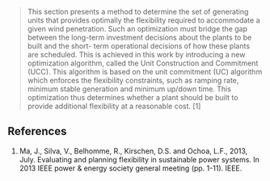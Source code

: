 
> This section presents a method to determine the set of generating units that provides optimally the flexibility required to accommodate a given wind penetration. Such an optimization must bridge the gap between the long-term investment decisions about the plants to be built and the short- term operational decisions of how these plants are scheduled. This is achieved in this work by introducing a new optimization algorithm, called the Unit Construction and Commitment (UCC). This algorithm is based on the unit commitment (UC) algorithm which enforces the flexibility constraints, such as ramping rate, minimum stable generation and minimum up/down time. This optimization thus determines whether a plant should be built to provide additional flexibility at a reasonable cost. [1]

## References

1. Ma, J., Silva, V., Belhomme, R., Kirschen, D.S. and Ochoa, L.F., 2013, July. Evaluating and planning flexibility in sustainable power systems. In 2013 IEEE power & energy society general meeting (pp. 1-11). IEEE.
